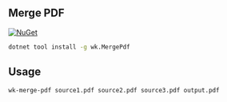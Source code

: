 ## Merge PDF

[![NuGet](https://img.shields.io/nuget/v/wk.MergePdf.svg)](https://www.nuget.org/packages/wk.MergePdf)

```bash
dotnet tool install -g wk.MergePdf
```

## Usage

```bash
wk-merge-pdf source1.pdf source2.pdf source3.pdf output.pdf
```
